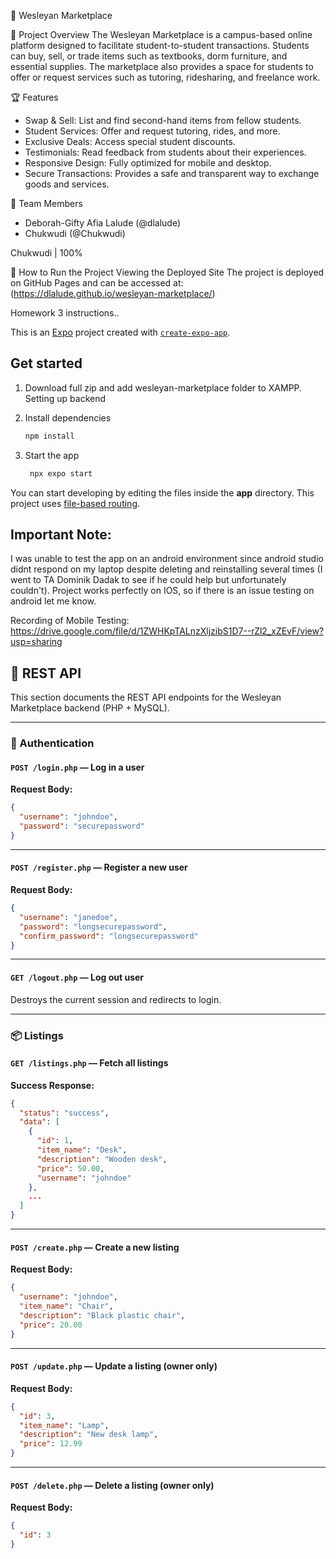 📌 Wesleyan Marketplace

📢 Project Overview
The Wesleyan Marketplace is a campus-based online platform designed to facilitate student-to-student transactions. Students can buy, sell, or trade items such as textbooks, dorm furniture, and essential supplies. The marketplace also provides a space for students to offer or request services such as tutoring, ridesharing, and freelance work.

🏆 Features
- Swap & Sell: List and find second-hand items from fellow students.
- Student Services: Offer and request tutoring, rides, and more.
- Exclusive Deals: Access special student discounts.
- Testimonials: Read feedback from students about their experiences.
- Responsive Design: Fully optimized for mobile and desktop.
- Secure Transactions: Provides a safe and transparent way to exchange goods and services.

👥 Team Members
- Deborah-Gifty Afia Lalude (@dlalude)
- Chukwudi (@Chukwudi)

Chukwudi | 100%

🚀 How to Run the Project 
Viewing the Deployed Site
The project is deployed on GitHub Pages and can be accessed at:
(https://dlalude.github.io/wesleyan-marketplace/)


Homework 3 instructions.. 

This is an [Expo](https://expo.dev) project created with [`create-expo-app`](https://www.npmjs.com/package/create-expo-app).

## Get started
1. Download full zip and add wesleyan-marketplace folder to XAMPP. Setting up backend

2. Install dependencies

   ```bash
   npm install
   ```

3. Start the app

   ```bash
    npx expo start
   ```

You can start developing by editing the files inside the **app** directory. This project uses [file-based routing](https://docs.expo.dev/router/introduction).

## Important Note: 

I was unable to test the app on an android environment since android studio didnt respond on my laptop despite deleting and reinstalling several times (I went to TA Dominik Dadak to see if he could help but unfortunately couldn't).
Project works perfectly on IOS, so if there is an issue testing on android let me know.

Recording of Mobile Testing:
https://drive.google.com/file/d/1ZWHKpTALnzXljzibS1D7--rZl2_xZEvF/view?usp=sharing

## 📡 REST API

This section documents the REST API endpoints for the Wesleyan Marketplace backend (PHP + MySQL).

---

### 🧾 Authentication

#### `POST /login.php` — Log in a user  
**Request Body:**
```json
{
  "username": "johndoe",
  "password": "securepassword"
}
```

---

#### `POST /register.php` — Register a new user  
**Request Body:**
```json
{
  "username": "janedoe",
  "password": "longsecurepassword",
  "confirm_password": "longsecurepassword"
}
```

---

#### `GET /logout.php` — Log out user  
Destroys the current session and redirects to login.

---

### 📦 Listings

#### `GET /listings.php` — Fetch all listings  
**Success Response:**
```json
{
  "status": "success",
  "data": [
    {
      "id": 1,
      "item_name": "Desk",
      "description": "Wooden desk",
      "price": 50.00,
      "username": "johndoe"
    },
    ...
  ]
}
```

---

#### `POST /create.php` — Create a new listing  
**Request Body:**
```json
{
  "username": "johndoe",
  "item_name": "Chair",
  "description": "Black plastic chair",
  "price": 20.00
}
```

---

#### `POST /update.php` — Update a listing (owner only)  
**Request Body:**
```json
{
  "id": 3,
  "item_name": "Lamp",
  "description": "New desk lamp",
  "price": 12.99
}
```

---

#### `POST /delete.php` — Delete a listing (owner only)  
**Request Body:**
```json
{
  "id": 3
}
```

